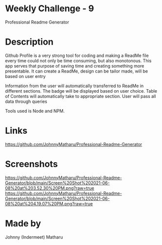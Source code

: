 # Weekly Challenge - 9
Professional Readme Generator

# Description 
Github Profile is a very strong tool for coding and making a ReadMe file every time could not only be time consuming, but also monotonous. This app serves that purpose of saving time and creating something more presentable. It can create a ReadMe, design can be tailor made, will be based on user entry 

Information from the user will automatically transferred to ReadMe in different sections. The badge will be displayed based on user choice. Table of Contents will automatically take to appropriate section. User will pass all data through queries

Tools used is Node and NPM.

# Links
https://github.com/JohnnyMatharu/Professional-Readme-Generator

# Screenshots
https://github.com/JohnnyMatharu/Professional-Readme-Generator/blob/main/Screen%20Shot%202021-06-08%20at%203.52.30%20PM.png?raw=true
https://github.com/JohnnyMatharu/Professional-Readme-Generator/blob/main/Screen%20Shot%202021-06-08%20at%204.19.07%20PM.png?raw=true

# Made by
Johnny (Indermeet) Matharu

